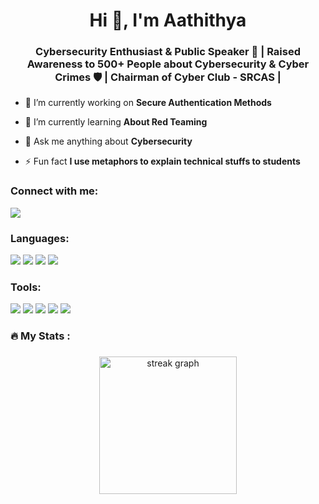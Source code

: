 <h1 align="center">Hi 👋, I'm Aathithya</h1>
<h3 align="center">Cybersecurity Enthusiast & Public Speaker 🎤 | Raised Awareness to 500+ People about Cybersecurity & Cyber Crimes 🛡️ | Chairman of Cyber Club - SRCAS |</h3>

- 🔭 I’m currently working on **Secure Authentication Methods**

- 🌱 I’m currently learning **About Red Teaming**

- 💬 Ask me anything about **Cybersecurity**

- ⚡ Fun fact **I use metaphors to explain technical stuffs to students**

<h3 align="left">Connect with me:</h3>
<a href="https://www.linkedin.com/in/aathithya-shanmuga-sundaram/"><img src="https://img.shields.io/badge/-LinkedIn-0072b1?&style=for-the-badge&logo=linkedin&logoColor=white"/></a>
<p align="left">
</p>

<h3 align="left">Languages:</h3>
<p align="left"> 
  <img src="https://img.shields.io/badge/-C%20Programming-00599C?&style=for-the-badge&logo=C&logoColor=white" />
  <img src="https://img.shields.io/badge/-C++%20Programming-00599C?&style=for-the-badge&logo=C%2B%2B&logoColor=white" />
  <img src="https://img.shields.io/badge/-Python%20Programming-3776AB?&style=for-the-badge&logo=Python&logoColor=white" />
  <img src="https://img.shields.io/badge/-MySQL-4479A1?&style=for-the-badge&logo=mysql&logoColor=white" />

<h3 align="left">Tools:</h3>
<p align="left"> 
  <img src="https://img.shields.io/badge/-Nmap-000000?&style=for-the-badge&logo=apachecassandra&logoColor=white" />
  <img src="https://img.shields.io/badge/-Metasploit-DA291C?&style=for-the-badge&logo=metasploit&logoColor=white" />
  <img src="https://img.shields.io/badge/-Wireshark-1679A7?&style=for-the-badge&logo=wireshark&logoColor=white" />
  <img src="https://img.shields.io/badge/-John%20the%20Ripper-000000?&style=for-the-badge&logo=redhat&logoColor=white" />
  <img src="https://img.shields.io/badge/-OWASP%20ZAP-7A4A6A?&style=for-the-badge&logo=zap&logoColor=white" />

<h3 align="left">🔥   My Stats :</h3>

###

<div align="center">
  <img src="https://streak-stats.demolab.com?user=maurodesouza&locale=en&mode=daily&theme=dark&hide_border=false&border_radius=5&order=3" height="220" alt="streak graph"  />
</div>

###
